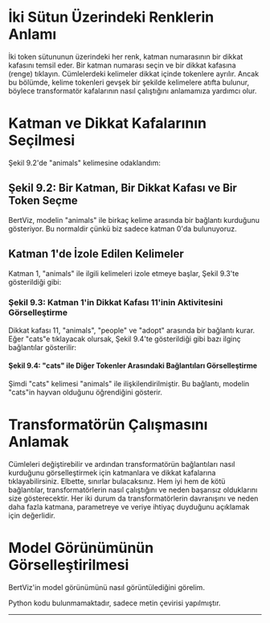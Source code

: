 # İki Sütun Üzerindeki Renklerin Anlamı

İki token sütununun üzerindeki her renk, katman numarasının bir dikkat kafasını temsil eder. Bir katman numarası seçin ve bir dikkat kafasına (renge) tıklayın. Cümlelerdeki kelimeler dikkat içinde tokenlere ayrılır. Ancak bu bölümde, kelime tokenleri gevşek bir şekilde kelimelere atıfta bulunur, böylece transformatör kafalarının nasıl çalıştığını anlamamıza yardımcı olur.

# Katman ve Dikkat Kafalarının Seçilmesi

Şekil 9.2'de "animals" kelimesine odaklandım:
## Şekil 9.2: Bir Katman, Bir Dikkat Kafası ve Bir Token Seçme
BertViz, modelin "animals" ile birkaç kelime arasında bir bağlantı kurduğunu gösteriyor. Bu normaldir çünkü biz sadece katman 0'da bulunuyoruz.

## Katman 1'de İzole Edilen Kelimeler
Katman 1, "animals" ile ilgili kelimeleri izole etmeye başlar, Şekil 9.3'te gösterildiği gibi:
### Şekil 9.3: Katman 1'in Dikkat Kafası 11'inin Aktivitesini Görselleştirme
Dikkat kafası 11, "animals", "people" ve "adopt" arasında bir bağlantı kurar. 
Eğer "cats"e tıklayacak olursak, Şekil 9.4'te gösterildiği gibi bazı ilginç bağlantılar gösterilir:
#### Şekil 9.4: "cats" ile Diğer Tokenler Arasındaki Bağlantıları Görselleştirme
Şimdi "cats" kelimesi "animals" ile ilişkilendirilmiştir. Bu bağlantı, modelin "cats"in hayvan olduğunu öğrendiğini gösterir.

# Transformatörün Çalışmasını Anlamak
Cümleleri değiştirebilir ve ardından transformatörün bağlantıları nasıl kurduğunu görselleştirmek için katmanlara ve dikkat kafalarına tıklayabilirsiniz. Elbette, sınırlar bulacaksınız. Hem iyi hem de kötü bağlantılar, transformatörlerin nasıl çalıştığını ve neden başarısız olduklarını size gösterecektir. Her iki durum da transformatörlerin davranışını ve neden daha fazla katmana, parametreye ve veriye ihtiyaç duyduğunu açıklamak için değerlidir.

# Model Görünümünün Görselleştirilmesi
BertViz'in model görünümünü nasıl görüntülediğini görelim.

Python kodu bulunmamaktadır, sadece metin çevirisi yapılmıştır.

---


